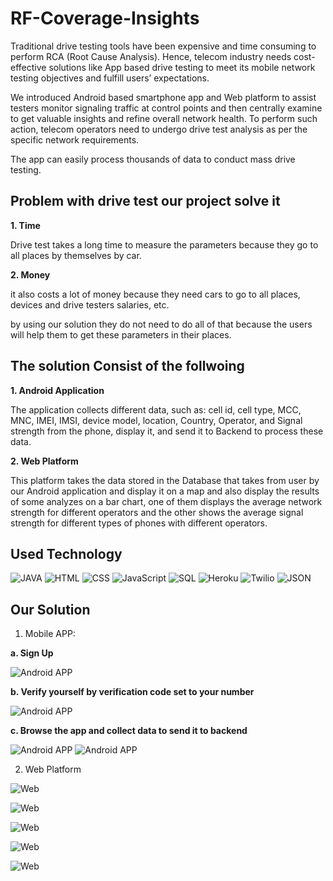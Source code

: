 # RF-Coverage-Insights

Traditional drive testing tools have been expensive and time consuming to perform RCA
(Root Cause Analysis). Hence, telecom industry needs cost-effective solutions like App
based drive testing to meet its mobile network testing objectives and fulfill users’
expectations. 

We introduced Android based smartphone app and Web platform to assist
testers monitor signaling traffic at control points and then centrally examine to get valuable
insights and refine overall network health. To perform such action, telecom operators need to
undergo drive test analysis as per the specific network requirements. 

The app can easily process thousands of data to conduct mass drive testing.

## Problem with drive test our project solve it
**1. Time**

  Drive test takes a long time to measure the parameters because they go to all places
  by themselves by car.
  
**2. Money**

  it also costs a lot of money because they need cars to go to all places, devices and
  drive testers salaries, etc.
  
 by using our solution they do not need to do all of that because the users will help them to get
 these parameters in their places.

## The solution Consist of the follwoing

**1. Android Application**

The application collects different data, such as: cell id, cell type, MCC, MNC, IMEI,
IMSI, device model, location, Country, Operator, and Signal strength from the phone,
display it, and send it to Backend to process these data.

**2. Web Platform**

This platform takes the data stored in the Database that takes from user by our Android application
and display it on a map and also display the results of some analyzes
on a bar chart, one of them displays the average network strength for different
operators and the other shows the average signal strength for different types of phones
with different operators.

## Used Technology
![JAVA](https://github.com/ahmedehab52/RF-Coverage-Insights/blob/Doc/files/assets/icons8-java-48.png)
![HTML](https://github.com/ahmedehab52/RF-Coverage-Insights/blob/Doc/files/assets/icons8-html-64.png)
![CSS](https://github.com/ahmedehab52/RF-Coverage-Insights/blob/Doc/files/assets/icons8-css-64.png)
![JavaScript](https://github.com/ahmedehab52/RF-Coverage-Insights/blob/Doc/files/assets/icons8-javascript-48.png)
![SQL](https://github.com/ahmedehab52/RF-Coverage-Insights/blob/Doc/files/assets/icons8-postgresql-48.png)
![Heroku](https://github.com/ahmedehab52/RF-Coverage-Insights/blob/Doc/files/assets/icons8-heroku-48.png)
![Twilio](https://github.com/ahmedehab52/RF-Coverage-Insights/blob/Doc/files/assets/icons8-twilio-is-a-cloud-communications-platform-as-a-service-company-24.png)
![JSON](https://github.com/ahmedehab52/RF-Coverage-Insights/blob/Doc/icons8-json-50.png)



## Our Solution

1. Mobile APP:

**a. Sign Up**

![Android APP](https://github.com/ahmedehab52/RF-Coverage-Insights/blob/Doc/files/assets/Android%20APP_3.png)

**b. Verify yourself by verification code set to your number**

![Android APP](https://github.com/ahmedehab52/RF-Coverage-Insights/blob/Doc/files/assets/Android%20APP_4.png)

**c. Browse the app and collect data to send it to backend**

![Android APP](https://github.com/ahmedehab52/RF-Coverage-Insights/blob/Doc/files/assets/Android%20APP.png)
![Android APP](https://github.com/ahmedehab52/RF-Coverage-Insights/blob/Doc/files/assets/Android%20APP_2.png)

2. Web Platform

![Web](https://github.com/ahmedehab52/RF-Coverage-Insights/blob/Doc/files/assets/ezgif.com-gif-maker.gif)

![Web](https://github.com/ahmedehab52/RF-Coverage-Insights/blob/Doc/files/assets/Web_APP1.PNG)

![Web](https://github.com/ahmedehab52/RF-Coverage-Insights/blob/Doc/files/assets/Web_APP2.PNG)

![Web](https://github.com/ahmedehab52/RF-Coverage-Insights/blob/Doc/files/assets/Web_APP3.PNG)

![Web](https://github.com/ahmedehab52/RF-Coverage-Insights/blob/Doc/files/assets/Web_APP4.PNG)



